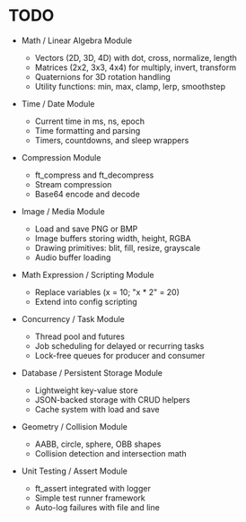 # TODO

- Math / Linear Algebra Module
    - Vectors (2D, 3D, 4D) with dot, cross, normalize, length
    - Matrices (2x2, 3x3, 4x4) for multiply, invert, transform
    - Quaternions for 3D rotation handling
    - Utility functions: min, max, clamp, lerp, smoothstep

- Time / Date Module
    - Current time in ms, ns, epoch
    - Time formatting and parsing
    - Timers, countdowns, and sleep wrappers

- Compression Module
    - ft_compress and ft_decompress
    - Stream compression
    - Base64 encode and decode

- Image / Media Module
    - Load and save PNG or BMP
    - Image buffers storing width, height, RGBA
    - Drawing primitives: blit, fill, resize, grayscale
    - Audio buffer loading

- Math Expression / Scripting Module
    - Replace variables (x = 10; "x * 2" = 20)
    - Extend into config scripting

- Concurrency / Task Module
    - Thread pool and futures
    - Job scheduling for delayed or recurring tasks
    - Lock-free queues for producer and consumer

- Database / Persistent Storage Module
    - Lightweight key-value store
    - JSON-backed storage with CRUD helpers
    - Cache system with load and save

- Geometry / Collision Module
    - AABB, circle, sphere, OBB shapes
    - Collision detection and intersection math

- Unit Testing / Assert Module
    - ft_assert integrated with logger
    - Simple test runner framework
    - Auto-log failures with file and line
